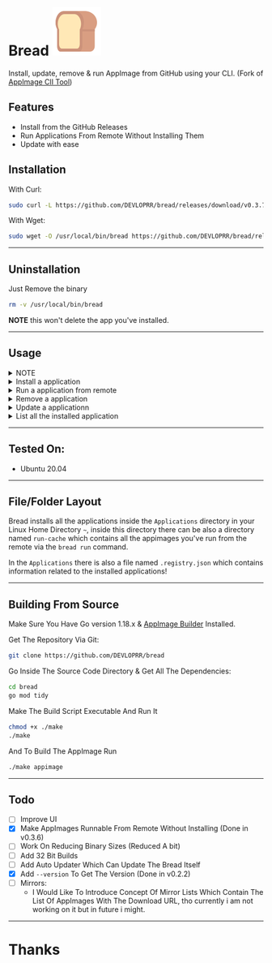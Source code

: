 # Bread ![:bread:](./.github/bread.svg)

Install, update, remove & run AppImage from GitHub using your CLI. (Fork of [AppImage ClI Tool](https://github.com/AppImageCrafters/appimage-cli-tool))

## Features
- Install from the GitHub Releases
- Run Applications From Remote Without Installing Them
- Update with ease

## Installation

With Curl:
```bash
sudo curl -L https://github.com/DEVLOPRR/bread/releases/download/v0.3.7/bread-0.3.7-x86_64.AppImage -o /usr/local/bin/bread && sudo chmod +x /usr/local/bin/bread
```

With Wget:
```bash
sudo wget -O /usr/local/bin/bread https://github.com/DEVLOPRR/bread/releases/download/v0.3.7/bread-0.3.7-x86_64.AppImage && sudo chmod +x /usr/local/bin/bread
```

---

## Uninstallation

Just Remove the binary
```bash
rm -v /usr/local/bin/bread
```

**NOTE** this won't delete the app you've installed.

---

## Usage

<details>
  <summary>NOTE</summary>
  <br>
  <p>Often there are many times when the GitHub user and repo both are same, for example <a href="https://github.com/LibreSprite/LibreSprite" target="_blank">libresprite</a>, so in this case you can just specify single name like this <code>bread install libresprite</code>, this works with all the commands</p>
</details>

<details>
  <summary>Install a application</summary>
  <br>
  <p>To install an Application from GitHub you can use the install command where user is the github repo owner and repo is the repository name</p>
  <pre><code>bread install user/repo</code></pre>
</details>

<details>
  <summary>Run a application from remote</summary>
  <br>
  <p>If you want to run a application from remote without installing it you can use the run command</p>
  <pre><code>bread run user/repo</code></pre>
  <p>You can pass CLI arguments to the application too like this</p>
  <pre><code>bread run user/repo -- --arg1 --arg2</code></pre>
  <p>You can clear the download cache using clean command <code>bread clean</code>, Since all the applications you run from remote are cached so that it isn't downloaded everytime</p>
</details>

<details>
  <summary>Remove a application</summary>
  <br>
  <p>you can remove a installed application using the remove command</p>
  <pre><code>bread remove user/repo</code></pre>
</details>

<details>
  <summary>Update a applicationn</summary>
  <br>
  <p>You can update a application using the update command</p>
  <pre><code>bread update user/repo</code></pre>

  <p>if you just want to check if update is available you can use the <code>--check</code> flag</p>
  <pre><code>bread update user/repo --check</code></pre>

  <p>if you want to update all the applications you can use the <code>--all</code> flag</p>
  <pre><code>bread update --all</code></pre>

  <p>the <code>--check</code> & <code>--all</code> flag can be used together</p>
  <pre><code>bread update --all --check</code></pre>
</details>

<details>
  <summary>List all the installed application</summary>
  <br>
  <p>You can list all the installed applications using list command</p>
  <pre><code>bread list</code></pre>
</details>

---

## Tested On:
- Ubuntu 20.04

---

## File/Folder Layout
Bread installs all the applications inside the `Applications` directory in your Linux Home Directory `~`, inside this directory there can be also a directory named `run-cache` which contains all the appimages you've run from the remote via the `bread run` command.

In the `Applications` there is also a file named `.registry.json` which contains information related to the installed applications!

---

## Building From Source

Make Sure You Have Go version 1.18.x & [AppImage Builder](https://appimage-builder.readthedocs.io/en/latest/) Installed.

Get The Repository Via Git:

```bash
git clone https://github.com/DEVLOPRR/bread
```

Go Inside The Source Code Directory & Get All The Dependencies:

```bash
cd bread
go mod tidy
```

Make The Build Script Executable And Run It

```bash
chmod +x ./make
./make
```

And To Build The AppImage Run

```bash
./make appimage
```

---

## Todo
- [ ] Improve UI
- [x] Make AppImages Runnable From Remote Without Installing (Done in v0.3.6)
- [ ] Work On Reducing Binary Sizes (Reduced A bit)
- [ ] Add 32 Bit Builds
- [ ] Add Auto Updater Which Can Update The Bread Itself
- [x] Add `--version` To Get The Version (Done in v0.2.2)
- [ ] Mirrors:
  - I Would Like To Introduce Concept Of Mirror Lists Which Contain The List Of AppImages With The Download URL, tho currently i am not working on it but in future i might.

---

# Thanks

